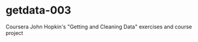 getdata-003
===========

Coursera John Hopkin's "Getting and Cleaning Data" exercises and course project
